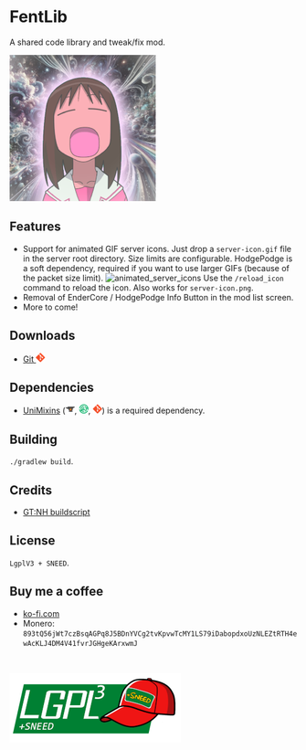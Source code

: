 # FentLib
A shared code library and tweak/fix mod.

![logo](images/logo_small.png)

## Features
* Support for animated GIF server icons. Just drop a `server-icon.gif` file in the server root directory. Size limits are configurable. HodgePodge is a soft dependency, required if you want to use larger GIFs (because of the packet size limit).
![animated_server_icons](images/animated_server_icons.gif)
Use the `/reload_icon` command to reload the icon. Also works for `server-icon.png`.
* Removal of EnderCore / HodgePodge Info Button in the mod list screen.
* More to come!

## Downloads
<!--* [CurseForge ![curse](images/icons/curse.png)](https://www.curseforge.com/minecraft/mc-mods/fentlib)
* [Modrinth ![modrinth](images/icons/modrinth.png)](https://modrinth.com/mod/fentlib)-->
* [Git ![git](images/icons/git.png)](https://github.com/JackOfNoneTrades/Fentlib/releases)

## Dependencies
* [UniMixins](https://modrinth.com/mod/unimixins) ([![curse](images/icons/curse.png)](https://www.curseforge.com/minecraft/mc-mods/unimixins), [![modrinth](images/icons/modrinth.png)](https://modrinth.com/mod/unimixins/versions), [![git](images/icons/git.png)](https://github.com/LegacyModdingMC/UniMixins/releases)) is a required dependency.

## Building

`./gradlew build`.

## Credits
* [GT:NH buildscript](https://github.com/GTNewHorizons/ExampleMod1.7.10)

## License

`LgplV3 + SNEED`.

## Buy me a coffee

* [ko-fi.com](ko-fi.com/jackisasubtlejoke)
* Monero: `893tQ56jWt7czBsqAGPq8J5BDnYVCg2tvKpvwTcMY1LS79iDabopdxoUzNLEZtRTH4ewAcKLJ4DM4V41fvrJGHgeKArxwmJ`

<br>

![license](images/lgplsneed_small.png)
